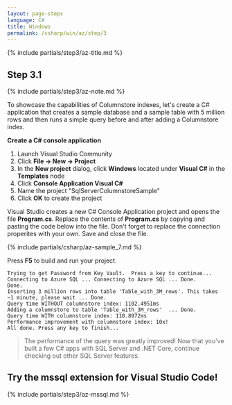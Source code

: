 ```yaml
---
layout: page-steps
language: C#
title: Windows
permalink: /csharp/win/az/step/3
---
```


{% include partials/step3/az-title.md %}

## Step 3.1

{% include partials/step3/az-note.md %}

To showcase the capabilities of Columnstore indexes, let's create a C# application that creates a sample database and a sample table with 5 million rows and then runs a simple query before and after adding a Columnstore index.

**Create a C# console application**
1. Launch Visual Studio Community
1. Click **File -> New -> Project**
1. In the **New project** dialog, click **Windows** located under **Visual C#** in the **Templates** node
1. Click **Console Application Visual C#**
1. Name the project "SqlServerColumnstoreSample"
1. Click **OK** to create the project

Visual Studio creates a new C# Console Application project and opens the file **Program.cs**. Replace the contents of **Program.cs** by copying and pasting the code below into the file. Don't forget to replace the connection properites with your own. Save and close the file.

{% include partials/csharp/az-sample_7.md %}

Press **F5** to build and run your project.

```results
Trying to get Password from Key Vault.  Press a key to continue...
Connecting to Azure SQL ... Connecting to Azure SQL ... Done.
Done.
Inserting 3 million rows into table 'Table_with_3M_rows'. This takes ~1 minute, please wait ... Done.
Query time WITHOUT columnstore index: 1102.4951ms
Adding a columnstore to table 'Table_with_3M_rows'  ... Done.
Query time WITH columnstore index: 110.8972ms
Performance improvement with columnstore index: 10x!
All done. Press any key to finish...
```

> The performance of the query was greatly improved!
Now that you've built a few C# apps with SQL Server and .NET Core, continue checking out other SQL Server features.

## Try the mssql extension for Visual Studio Code!

{% include partials/step3/az-mssql.md %}
